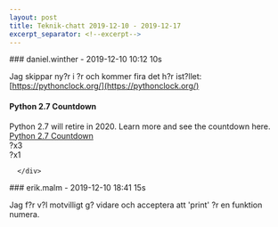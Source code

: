 ```yaml
---
layout: post
title: Teknik-chatt 2019-12-10 - 2019-12-17
excerpt_separator: <!--excerpt-->
---
```

<section class="message" markdown="1">
### daniel.winther - 2019-12-10 10:12 10s

Jag skippar ny?r i ?r och kommer fira det h?r ist?llet:
[https://pythonclock.org/](https://pythonclock.org/)

<div class="attachment"><h4>Python 2.7 Countdown</h4><div class="text">Python 2.7 will retire in 2020. Learn more and see the countdown here.</div>
<a href="https://pythonclock.org/">Python 2.7 Countdown</a></div>
    
<div class="reactionsDiv">
<div class="reactionDiv">
<span title="joakoles, philip.forsberg, lukas.lindqvist reacted this way." class="reactionSpan">
?x3</span>
</div>
     <div class="reactionDiv">
<span title="erik.malm reacted this way." class="reactionSpan">
?x1</span>
</div>
     
      </div>
    
</section>
<section class="message" markdown="1">
### erik.malm - 2019-12-10 18:41 15s

Jag f?r v?l motvilligt  g? vidare och acceptera att 'print' ?r en funktion numera.

<!--excerpt-->
</section>